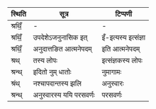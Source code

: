 | स्थिति | सूत्र | टिप्पणी |
| ----- | ------- | ------ |
| श्रथिँ॒ | - | - |
| श्रथिँ॒ | उपदेशेऽजनुनासिक इत् | इँ-इत्यस्य इत्संज्ञा |
| श्रथिँ॒ | अनुदात्तङित आत्मनेपदम् | इति आत्मनेपदम् |
| श्रथ् | तस्य लोपः | इत्संज्ञकस्य लोपः |
| श्रन्थ् | इदितो नुम् धातोः | नुमागामः |
| श्रंथ् | नश्चापदान्तस्य झलि | अनुस्वारः |
| श्रन्थ् | अनुस्वारस्य ययि परसवर्णः | परसवर्णः |
